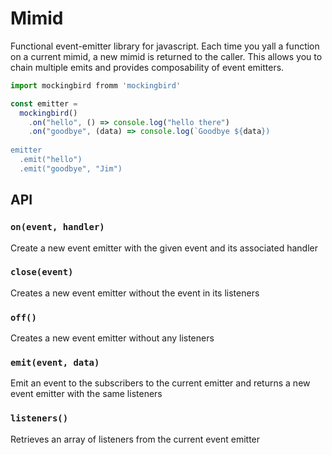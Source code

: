 # Mimid
Functional event-emitter library for javascript. Each time you yall a function on a current mimid, a new mimid is returned to the caller. This allows you to chain multiple emits and provides composability of event emitters.

```javascript
import mockingbird fromm 'mockingbird'

const emitter = 
  mockingbird()
    .on("hello", () => console.log("hello there")
    .on("goodbye", (data) => console.log(`Goodbye ${data})
    
emitter
  .emit("hello")
  .emit("goodbye", "Jim")
```

## API

### `on(event, handler)`
Create a new event emitter with the given event and its associated handler
### `close(event)`
Creates a new event emitter without the event in its listeners
### `off()`
Creates a new event emitter without any listeners
### `emit(event, data)`
Emit an event to the subscribers to the current emitter and returns a new event emitter with the same listeners
### `listeners()`
Retrieves an array of listeners from the current event emitter
